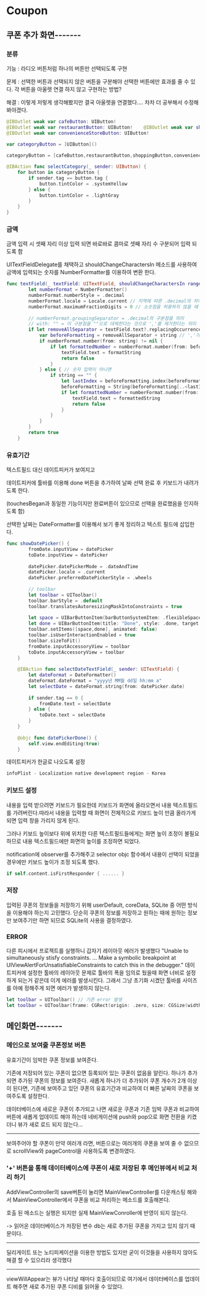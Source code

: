 # Coupon

## 쿠폰 추가 화면-------

### 분류

기능 : 라디오 버튼처럼 하나의 버튼만 선택되도록 구현

문제 : 선택한 버튼과 선택되지 않은 버튼을 구분해야 선택한 버튼에만 효과를 줄 수 있다. 각 버튼을 아울렛 연결 하지 않고 구현하는 방법?

해결 : 이렇게 저렇게 생각해봤지만 결국 아울렛을 연결했다.... 차차 더 공부해서 수정해봐야겠다. 

```swift
@IBOutlet weak var cafeButton: UIButton!
@IBOutlet weak var restaurantButton: UIButton!    @IBOutlet weak var shoppingButton: UIButton!
@IBOutlet weak var convenienceStoreButton: UIButton!
    
var categoryButton = [UIButton]()

categoryButton = [cafeButton,restaurantButton,shoppingButton,convenienceStoreButton]

@IBAction func selectCategory(_ sender: UIButton) {
    for button in categoryButton {
        if sender.tag == button.tag {
            button.tintColor = .systemYellow
        } else {
            button.tintColor = .lightGray
        }
    }
}
```

### 금액

금액 입력 시 셋째 자리 이상 입력 되면 바로바로 콤마로 셋째 자리 수 구분되어 입력 되도록 함

UITextFieldDelegate를 채택하고 shouldChangeCharactersIn 메소드를 사용하여 금액에 입력되는 숫자를 NumberFormatter를 이용하여 변환 한다.

```swift
func textField(_ textField: UITextField, shouldChangeCharactersIn range: NSRange, replacementString string: String) -> Bool {
        let numberFormat = NumberFormatter()
        numberFormat.numberStyle = .decimal
        numberFormat.locale = Locale.current // 지역에 따른 .decimal의 차이를 반영 (디바이스에 설정된 지역으로 값 설정)
        numberFormat.maximumFractionDigits = 0 // 소숫점을 허용하지 않을 때 0 설정
        
        // numberFormat.groupingSeparator = .decimal의 구분점을 의미
        // with: "" = 이 구분점을 ""으로 대체한다는 것으로 ','를 제거한다는 의미
        if let removeAllSeparator = textField.text?.replacingOccurrences(of: numberFormat.groupingSeparator, with: "") {
            var beforeFormatting = removeAllSeparator + string // ','가 제거된 문자열과 새로 입력된 문자열을 합침
            if numberFormat.number(from: string) != nil {
                if let formattedNumber = numberFormat.number(from: beforeFormatting), let formatString = numberFormat.string(from: formattedNumber) {
                    textField.text = formatString
                    return false
                }
            } else { // 숫자 입력이 아니면
                if string == "" {
                    let lastIndex = beforeFormatting.index(beforeFormatting.endIndex, offsetBy: -1)
                    beforeFormatting = String(beforeFormatting[..<lastIndex])
                    if let formattedNumber = numberFormat.number(from: beforeFormatting), let formattedString = numberFormat.string(from: formattedNumber) {
                        textField.text = formattedString
                        return false
                    }
                }
            }
        }
        return true
    }
```

### 유효기간

텍스트필드 대신 데이트피커가 보여지고

데이트피커에 툴바를 이용해 done 버튼을 추가하여 날짜 선택 완료 후 키보드가 내려가도록 한다.

(touchesBegan과 동일한 기능이지만 완료버튼이 있으므로 선택을 완료했음을 인지하도록 함)

선택한 날짜는 DateFormatter를 이용해서 보기 좋게 정리하고 텍스트 필드에 삽입한다.

```swift
func showDatePicker() {
        fromDate.inputView = datePicker
        toDate.inputView = datePicker
        
        datePicker.datePickerMode = .dateAndTime
        datePicker.locale = .current
        datePicker.preferredDatePickerStyle = .wheels
        
        // toolbar
        let toolbar = UIToolbar()
        toolbar.barStyle = .default
        toolbar.translatesAutoresizingMaskIntoConstraints = true
        
        let space = UIBarButtonItem(barButtonSystemItem: .flexibleSpace, target: nil, action: nil)
        let done = UIBarButtonItem(title: "Done", style: .done, target: self, action: #selector(datePickerDone))
        toolbar.setItems([space,done], animated: false)
        toolbar.isUserInteractionEnabled = true
        toolbar.sizeToFit()
        fromDate.inputAccessoryView = toolbar
        toDate.inputAccessoryView = toolbar
    }
    
    @IBAction func selectDateTextField(_ sender: UITextField) {
        let dateFormat = DateFormatter()
        dateFormat.dateFormat = "yyyy년 MM월 dd일 hh:mm a"
        let selectDate = dateFormat.string(from: datePicker.date)
       
        if sender.tag == 0 {
            fromDate.text = selectDate
        } else {
            toDate.text = selectDate
        }
    }
    
    @objc func datePickerDone() {
        self.view.endEditing(true)
    }
```

데이트피커가 한글로 나오도록 설정

```swift
infoPlist - Localization native development region - Korea
```

### 키보드 설정

내용을 입력 받으려면 키보드가 필요한데 키보드가 화면에 올라오면서 내용 텍스트필드를 가려버린다.따라서 내용을 입력할 때 화면이 전체적으로 키보드 높이 만큼 올라가게 되면 입력 창을 가리지 않게 된다.

그러나 키보드 높이보다 위에 위치한 다른 텍스트필드들에게는 화면 높이 조정이 불필요 하므로 내용 텍스트필드에만 화면의 높이를 조정하면 되었다.

notification에 observer를 추가해주고 selector objc 함수에서 내용이 선택이 되었을 경우에만 키보드 높이가 조정 되도록 했다.

```swift
if self.content.isFirstResponder { ...... }
```

### 저장

입력된 쿠폰의 정보들을 저장하기 위해 userDefault, coreData, SQLite 중 어떤 방식을 이용해야 하는지 고민했다. 단순히 쿠폰의 정보를 저장하고 원하는 때에 원하는 정보만 보여주기만 하면 되므로 SQLite의 사용을 결정하였다.

### ERROR

다른 피시에서 프로젝트를 실행하니 갑자기 레이아웃 에러가 발생했다
"Unable to simultaneously stisfy constraints. ... Make a symbolic breakpoint at UIViewAlertForUnsatisfiableConstraints to catch this in the debugger."
데이트피커에 설정한 툴바의 레이아웃 문제로 툴바의 폭을 임의로 뒀을때 화면 너비로 설정하게 되는거 같은데 이게 에러를 발생시킨다.
그래서 그냥 초기화 시켰던 툴바를 사이즈를 아예 정해주게 되면 에러가 발생하지 않는다.

```swift
let toolbar = UIToolbar() // 기존 error 발생
let toolbar = UIToolbar(frame: CGRect(origin: .zero, size: CGSize(width: datePicker.layer.frame,width, height: CGFloat(40)))) // 변경 error 사라짐
```

## 메인화면-------

### 메인으로 보여줄 쿠폰정보 버튼

유효기간이 임박한 쿠폰 정보를 보여준다.

기존에 저장되어 있는 쿠폰이 없으면 등록되어 있는 쿠폰이 없음을 알린다. 하나가 추가되면 추가된 쿠폰의 정보를 보여준다. 새롭게 하나가 더 추가되어 쿠폰 개수가 2개 이상이 된다면, 기존에 보여주고 있던 쿠폰의 유효기간과 비교하여 더 빠른 날짜의 쿠폰을 보여주도록 설정한다.

데이터베이스에 새로운 쿠폰이 추가되고 나면 새로운 쿠폰과 기존 임박 쿠폰과 비교하여 버튼에 새롭게 업데이트 해야 하는데 네비게이션에 push와 pop으로 화면 전환을 키켰더니 뷰가 새로 로드 되지 않는다...

------------------------

보여주어야 할 쿠폰이 만약 여러개 라면, 버튼으로는 여러개의 쿠폰을 보여 줄 수 없으므로 scrollView와 pageControl을 사용하도록 변경하였다.

### '+' 버튼을 통해 데이터베이스에 쿠폰이 새로 저장된 후 메인뷰에서 비교 처리 하기

AddViewController의 save버튼이 눌리면 MainViewController를 다운캐스팅 해와서 MainViewController에서 쿠폰을 비교 처리하는 메소드를 호출해본다.

호출 된 메소드는 실행은 되지만 실제 MainViewConroller에 반영이 되지 않는다.

-> 읽어온 데이터베이스가 저장된 변수 db는 새로 추가된 쿠폰을 가지고 있지 않기 때문이다.

---------------

딜리게이트 또는 노티피케이션을 이용한 방법도 있지만 굳이 이것들을 사용하지 않아도 해결 할 수 있으리라 생각했다

----------------------

viewWillAppear는 뷰가 나타날 때마다 호출이되므로 여기에서 데이터베이스를 업데이트 해주면 새로 추가된 쿠폰 디비를 읽어올 수 있었다.